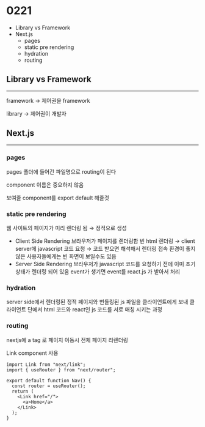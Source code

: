 # 0221

- Library vs Framework
- Next.js
  - pages
  - static pre rendering
  - hydration
  - routing

## Library vs Framework

---

framework → 제어권을 framework

library → 제어권이 개발자

## Next.js

---

### pages

pages 폴더에 들어간 파일명으로 routing이 된다

component 이름은 중요하지 않음

보여줄 component를 export default 해줄것

### static pre rendering

웹 사이트의 페이지가 미리 렌더링 됨 → 정적으로 생성

- Client Side Rendering
  브라우저가 페이지를 렌더링함
  빈 html 렌더링 → client server에 javascript 코드 요청 → 코드 받으면 해석해서 렌더링
  접속 환경이 좋지 않은 사용자들에게는 빈 화면이 보일수도 있음
- Server Side Rendering
  브라우저가 javascript 코드를 요청하기 전에 이미 초기 상태가 렌더링 되어 있음
  event가 생기면 event를 react.js 가 받아서 처리

### hydration

server side에서 렌더링된 정적 페이지와 번들링된 js 파일을 클라이언트에게 보내 클라이언트 단에서 html 코드와 react인 js 코드를 서로 매칭 시키는 과정

### routing

nextjs에 a tag 로 페이지 이동시 전체 페이지 리렌더링

Link component 사용

```tsx
import Link from "next/link";
import { useRouter } from "next/router";

export default function Nav() {
  const router = useRouter();
  return (
    <Link href="/">
      <a>Home</a>
    </Link>
  );
}
```
